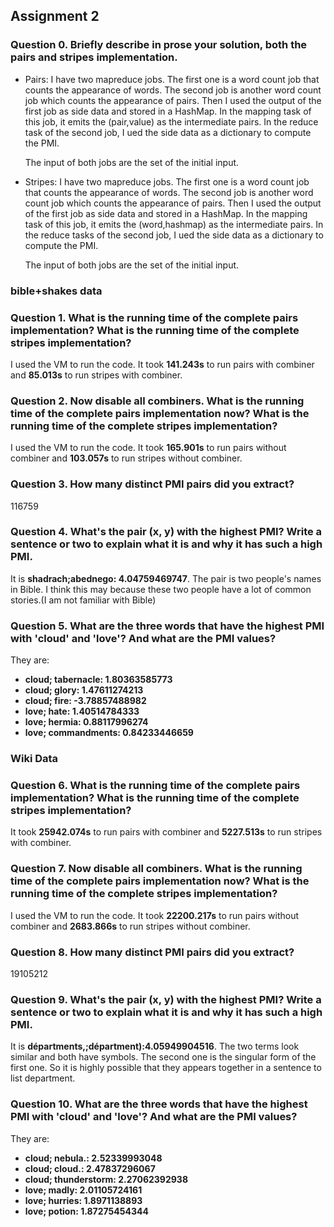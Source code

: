 <h2>Assignment 2</h2>

<h3>Question 0. Briefly describe in prose your solution, both the pairs and stripes implementation.</h3>
<ul>
<li>Pairs: I have two mapreduce jobs. The first one is a word count job that counts the appearance of words. The second job is another word count job which counts the appearance of pairs. Then I used the output of the first job as side data and stored in a HashMap. In the mapping task of this job, it emits the (pair,value) as the intermediate pairs. In the reduce task of the second job, I ued the side data as a dictionary to compute the PMI.
<p>The input of both jobs are the set of the initial input.</p>
</li>
<li>Stripes: I have two mapreduce jobs. The first one is a word count job that counts the appearance of words. The second job is another word count job which counts the appearance of pairs. Then I used the output of the first job as side data and stored in a HashMap. In the mapping task of this job, it emits the (word,hashmap) as the intermediate pairs. In the reduce tasks of the second job, I ued the side data as a dictionary to compute the PMI.
<p>The input of both jobs are the set of the initial input.</p>
</ul>

<h3>bible+shakes data</h3>
<h3>Question 1. What is the running time of the complete pairs implementation? What is the running time of the complete stripes implementation?</h3> 
<p>I used the VM to run the code. It took <strong>141.243s</strong> to run pairs with combiner and <strong>85.013s</strong> to run stripes with combiner.</p>

<h3>Question 2. Now disable all combiners. What is the running time of the complete pairs implementation now? What is the running time of the complete stripes implementation? </h3>
<p>I used the VM to run the code. It took <strong>165.901s</strong> to run pairs without combiner and <strong>103.057s</strong> to run stripes without combiner.</p>


<h3>Question 3. How many distinct PMI pairs did you extract?</h3>
<p>116759</p>

<h3>Question 4. What's the pair (x, y) with the highest PMI? Write a sentence or two to explain what it is and why it has such a high PMI.</h3>
<p>It is <strong>shadrach;abednego: 4.04759469747</strong>. The pair is two people's names in Bible. I think this may because these two people have a lot of common stories.(I am not familiar with Bible)</p>

<h3>Question 5. What are the three words that have the highest PMI with 'cloud' and 'love'? And what are the PMI values?</h3>
<p>They are:
<strong><ul>
<li>cloud; tabernacle: 1.80363585773</li>
<li>cloud; glory: 1.47611274213</li>
<li>cloud; fire: -3.78857488982</li>
<li>love; hate: 1.40514784333</li>
<li>love; hermia: 0.88117996274</li>
<li>love; commandments: 0.84233446659</li>
</ul></strong></p>

<h3>Wiki Data</h3>
<h3>Question 6. What is the running time of the complete pairs implementation? What is the running time of the complete stripes implementation?</h3> 
<p>It took <strong>25942.074s</strong> to run pairs with combiner and <strong>5227.513s</strong> to run stripes with combiner.</p>

<h3>Question 7. Now disable all combiners. What is the running time of the complete pairs implementation now? What is the running time of the complete stripes implementation? </h3>
<p>I used the VM to run the code. It took <strong>22200.217s</strong> to run pairs without combiner and <strong>2683.866s</strong> to run stripes without combiner.</p>

<h3>Question 8. How many distinct PMI pairs did you extract?</h3>
<p>19105212</p>

<h3>Question 9. What's the pair (x, y) with the highest PMI? Write a sentence or two to explain what it is and why it has such a high PMI.</h3>
<p>It is <strong>départments,;départment):4.05949904516</strong>. The two terms look similar and both have symbols. The second one is the singular form of the first one. So it is highly possible that they appears together in a sentence to list department.</p>

<h3>Question 10. What are the three words that have the highest PMI with 'cloud' and 'love'? And what are the PMI values?</h3>
<p>They are:
<strong><ul>
<li>cloud; nebula.: 2.52339993048</li>
<li>cloud; cloud.: 2.47837296067</li>
<li>cloud; thunderstorm: 2.27062392938</li>
<li>love; madly: 2.01105724161</li>
<li>love; hurries: 1.8971138893</li>
<li>love; potion: 1.87275454344</li>
</ul></strong></p>
